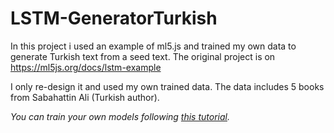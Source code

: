 # LSTM-GeneratorTurkish
In this project i used an example of ml5.js and trained my own data to generate Turkish text from a seed text.
The original project is on https://ml5js.org/docs/lstm-example

I only re-design it and used my own trained data.
The data includes 5 books from Sabahattin Ali (Turkish author).

*You can train your own models following [this tutorial](https://ml5js.org/docs/training-lstm).*
